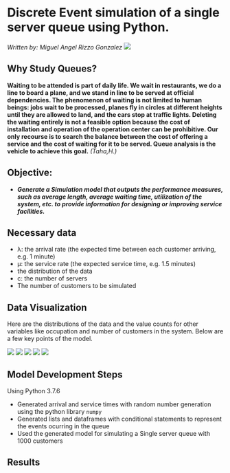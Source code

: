 # Discrete Event simulation of a single server queue using Python. 
*Written by: Miguel Angel Rizzo Gonzalez*
![](https://user-images.githubusercontent.com/69512046/93006624-747df780-f52c-11ea-9b3a-8e0f97714b87.jpg)


## Why Study Queues?
**Waiting to be attended is part of daily life. We wait in restaurants, we do a
line to board a plane, and we stand in line to be served at
official dependencies. The phenomenon of waiting is not limited to human beings:
jobs wait to be processed, planes fly in circles at different heights
until they are allowed to land, and the cars stop at traffic lights. Deleting the
waiting entirely is not a feasible option because the cost of installation and
operation of the operation center can be prohibitive. Our only recourse is to search
the balance between the cost of offering a service and the cost of waiting for it to be served.
Queue analysis is the vehicle to achieve this goal.** *(Taha,H.)* 
##  Objective: 
- ***Generate a Simulation model that outputs the performance measures, such as average length, average waiting time, utilization of the system, etc. to provide information for designing or improving service facilities.***

## Necessary data
- λ: the arrival rate (the expected time between each customer arriving, e.g. 1 minute)
- μ: the service rate (the expected service time, e.g. 1.5 minutes)
- the distribution of the data
- c: the number of servers
- The number of customers to be simulated

## Data Visualization

Here are the distributions of the data and the value counts for other variables like occupation and number of customers in the system. Below are a few key points of the model.


![](https://user-images.githubusercontent.com/69512046/93101315-1b22df00-f678-11ea-91f7-b1b2a4b08e7b.png)
![](https://user-images.githubusercontent.com/69512046/93101333-1f4efc80-f678-11ea-9b21-e1a16462497e.png)
![](https://user-images.githubusercontent.com/69512046/93101325-1ceca280-f678-11ea-8315-9ec5cde3b81a.png)
![](https://user-images.githubusercontent.com/69512046/93101302-18c08500-f678-11ea-9729-c573d85f666e.png)
![](https://user-images.githubusercontent.com/69512046/93101287-16f6c180-f678-11ea-9265-5b5804c180d5.png)

## Model Development Steps
Using Python 3.7.6

- Generated arrival and service times with random number generation using the python library `numpy`
- Generated lists and dataframes with conditional statements to represent the events ocurring in the queue
- Used the generated model for simulating a Single server queue with 1000 customers

## Results

